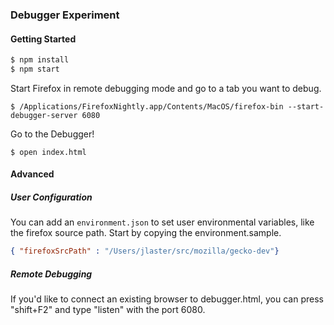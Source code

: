 ### Debugger Experiment

#### Getting Started

```js
$ npm install
$ npm start
```

Start Firefox in remote debugging mode and go to a tab you want to debug.

```
$ /Applications/FirefoxNightly.app/Contents/MacOS/firefox-bin --start-debugger-server 6080
```

Go to the Debugger!

```
$ open index.html
```


#### Advanced

##### User Configuration

You can add an `environment.json` to set user environmental variables, like the firefox source path. Start by copying the environment.sample.

```json
{ "firefoxSrcPath" : "/Users/jlaster/src/mozilla/gecko-dev"}
```

##### Remote Debugging
If you'd like to connect an existing browser to debugger.html, you can press "shift+F2" and type "listen" with the port 6080.

